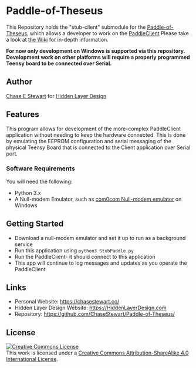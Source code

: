 # Paddle-of-Theseus
This Repository holds the "stub-client" submodule for the [Paddle-of-Theseus](), which allows a developer to work on the [PaddleClient](https://github.com/HiddenLayerDesign/PaddleClient)
Please take a look at [the Wiki](https://github.com/HiddenLayerDesign/Paddle-of-Theseus/wiki) for in-depth information.

**For now only development on Windows is supported via this repository. Development work on other platforms will require a properly programmed Teensy board to be connected over Serial.**

## Author
[Chase E Stewart](https://chasestewart.co) for [Hidden Layer Design](https://hiddenlayerdesign.com)

## Features
This program allows for development of the more-complex PaddleClient application without needing to keep the hardware connected.
This is done by emulating the EEPROM configuration and serial messaging of the physical Teensy Board that is connected to the Client application over Serial port.

### Software Requirements
You will need the following:
- Python 3.x
- A Null-modem Emulator, such as [com0com Null-modem emulator](https://com0com.sourceforge.net/) on Windows

## Getting Started
- Download a null-modem emulator and set it up to run as a background service
- Run this application using `python3 StubPaddle.py`
- Run the PaddleClient- it should connect to this application
- This app will continue to log messages and updates as you operate the PaddleClient

## Links
- Personal Website: https://chasestewart.co/
- Hidden Layer Design Website: https://HiddenLayerDesign.com
- Repository: https://github.com/ChaseStewart/Paddle-of-Theseus/

## License
<a rel="license" href="http://creativecommons.org/licenses/by-sa/4.0/"><img alt="Creative Commons License" style="border-width:0" src="https://i.creativecommons.org/l/by-sa/4.0/80x15.png" /></a><br />This work is licensed under a <a rel="license" href="http://creativecommons.org/licenses/by-sa/4.0/">Creative Commons Attribution-ShareAlike 4.0 International License</a>.
